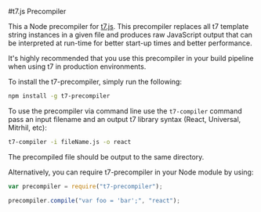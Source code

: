 #t7.js Precompiler

This a Node precompiler for [t7.js](https://github.com/trueadm/t7). This precompiler replaces all t7 template string instances
in a given file and produces raw JavaScript output that can be interpreted at run-time for better start-up times and better performance.

It's highly recommended that you use this precompiler in your build pipeline when using t7 in production environments.

To install the t7-precompiler, simply run the following:

```sh
npm install -g t7-precompiler
```

To use the precompiler via command line use the `t7-compiler` command pass an input filename and an output t7 library syntax (React, Universal, Mitrhil, etc):

```sh
t7-compiler -i fileName.js -o react
```

The precompiled file should be output to the same directory.

Alternatively, you can require t7-precompiler in your Node module by using:

```javascript
var precompiler = require("t7-precompiler");

precompiler.compile("var foo = 'bar';", "react");
```
